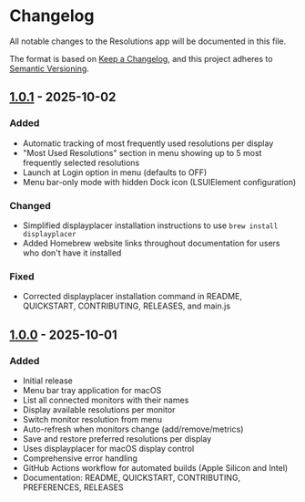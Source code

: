 # Changelog

All notable changes to the Resolutions app will be documented in this file.

The format is based on [Keep a Changelog](https://keepachangelog.com/en/1.0.0/),
and this project adheres to [Semantic Versioning](https://semver.org/spec/v2.0.0.html).

## [1.0.1] - 2025-10-02

### Added
- Automatic tracking of most frequently used resolutions per display
- "Most Used Resolutions" section in menu showing up to 5 most frequently selected resolutions
- Launch at Login option in menu (defaults to OFF)
- Menu bar-only mode with hidden Dock icon (LSUIElement configuration)

### Changed
- Simplified displayplacer installation instructions to use `brew install displayplacer`
- Added Homebrew website links throughout documentation for users who don't have it installed

### Fixed
- Corrected displayplacer installation command in README, QUICKSTART, CONTRIBUTING, RELEASES, and main.js

## [1.0.0] - 2025-10-01

### Added
- Initial release
- Menu bar tray application for macOS
- List all connected monitors with their names
- Display available resolutions per monitor
- Switch monitor resolution from menu
- Auto-refresh when monitors change (add/remove/metrics)
- Save and restore preferred resolutions per display
- Uses displayplacer for macOS display control
- Comprehensive error handling
- GitHub Actions workflow for automated builds (Apple Silicon and Intel)
- Documentation: README, QUICKSTART, CONTRIBUTING, PREFERENCES, RELEASES

[1.0.1]: https://github.com/jonathanbossenger/resolutions/compare/v1.0.0...v1.0.1
[1.0.0]: https://github.com/jonathanbossenger/resolutions/releases/tag/v1.0.0
